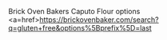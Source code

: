 Brick Oven Bakers Caputo Flour options 
<a=href>https://brickovenbaker.com/search?q=gluten+free&options%5Bprefix%5D=last</a>
